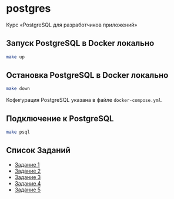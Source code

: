 # postgres
Курс «PostgreSQL для разработчиков приложений»

## Запуск PostgreSQL в Docker локально

```bash
make up
```

## Остановка PostgreSQL в Docker локально

```bash
make down
```

Кофигурация PostgreSQL указана в файле `docker-compose.yml`.

## Подключение к PostgreSQL

```bash
make psql
```

## Список Заданий
- [Задание 1](tasks/01task.md)
- [Задание 2](tasks/02task.md)
- [Задание 3](tasks/03task.md)
- [Задание 4](tasks/04task.md)
- [Задание 5](tasks/05task)